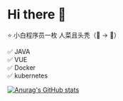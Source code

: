 # Hi there 👋 
  
⭐ 小白程序员一枚 人菜且头秃（👦 -> 👴）

✅ JAVA  
✅ VUE  
✅ Docker  
✅ kubernetes  

[![Anurag's GitHub stats](https://github-readme-stats.vercel.app/api?username=BEF841CA)](https://github.com/anuraghazra/github-readme-stats)
